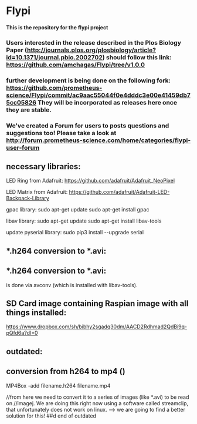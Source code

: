 # Flypi

#### This is the repository for the flypi project 




### Users interested in the release described in the Plos Biology Paper (http://journals.plos.org/plosbiology/article?id=10.1371/journal.pbio.2002702) should follow this link: https://github.com/amchagas/Flypi/tree/v1.0.0 

### further development is being done on the following fork: https://github.com/prometheus-science/Flypi/commit/ac9aac55044f0e4dddc3e00e41459db75cc05826 They will be incorporated as releases here once they are stable.

### We've created a Forum for users to posts questions and suggestions too! Please take a look at http://forum.prometheus-science.com/home/categories/flypi-user-forum 

## necessary libraries:

LED Ring from Adafruit:
https://github.com/adafruit/Adafruit_NeoPixel

LED Matrix from Adafruit:
https://github.com/adafruit/Adafruit-LED-Backpack-Library


gpac library:
sudo apt-get update
sudo apt-get install gpac

libav library:
sudo apt-get update
sudo apt-get install libav-tools


update pyserial library:
sudo pip3 install --upgrade serial

## *.h264 conversion to *.avi:



## *.h264 conversion to *.avi:

is done via avconv (which is installed with libav-tools).

## SD Card image containing Raspian image with all things installed:
https://www.dropbox.com/sh/bibhy2sgadq30dm/AACD2Rdhmad2QdBi9q-pQfd6a?dl=0

## outdated:
## conversion from h264 to mp4 ()
MP4Box -add filename.h264 filename.mp4

//from here we need to convert it to a series of images (like *.avi) to be read on 
//imagej. We are doing this right now using a software called streamclip, that unfortunately does not work on linux. --> we are going to find a better solution for this!
##d end of outdated
